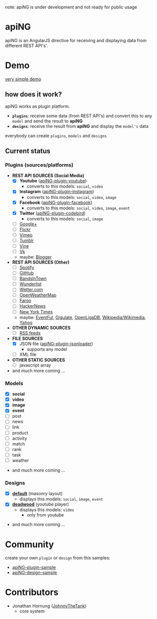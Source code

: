 note: apiNG is under development and not ready for public usage

# apiNG

apiNG is an AngularJS directive for receiving and displaying data from different REST API's'.

# Demo
[very simple demo](http://johnnythetank.github.io/apiNG/#demo)

## how does it work?

apiNG works as plugin platform.
 - **`plugins`**: receive some data (from REST API's) and convert this to any `model` and send the result to **apiNG**
 - **`designs`**: receive the result from **apiNG** and display the `model's` data

everybody can create `plugins`, `models` and `designs`

## Current status

### Plugins (sources/platforms)
 - **REST API SOURCES (Social Media)**
     - [x] **Youtube** ([apiNG-plugin-youtube](https://github.com/JohnnyTheTank/apiNG-plugin-youtube))
        - converts to this models: `social`, `video`
     - [x] **Instagram** ([apiNG-plugin-instagram](https://github.com/JohnnyTheTank/apiNG-plugin-instagram))
        - converts to this models: `social`, `video`, `image`
     - [x] **Facebook** ([apiNG-plugin-facebook](https://github.com/JohnnyTheTank/apiNG-plugin-facebook))
        - converts to this models: `social`, `video`, `image`, `event`
     - [x] **Twitter** ([apiNG-plugin-codebird](https://github.com/JohnnyTheTank/apiNG-plugin-codebird))
        - converts to this models: `social`, `image`
     - [ ] [Google+](https://developers.google.com/+/web/api/rest/latest/)
     - [ ] [Flickr](https://www.flickr.com/services/api/)
     - [ ] [Vimeo](https://developer.vimeo.com/api/)
     - [ ] [Tumblr](https://www.tumblr.com/docs/en/api/v2)
     - [ ] [Vine](https://github.com/starlock/vino/wiki/API-Reference)
     - [ ] [Vk](http://vk.com/dev)
     - maybe: [Blogger](https://developers.google.com/blogger/docs/3.0/using)
 - **REST API SOURCES (Other)**
     - [ ] [Spotify](https://developer.spotify.com/web-api/)
     - [ ] [GitHub](https://developer.github.com/v3/)
     - [ ] [BandsInTown](https://www.bandsintown.com/api/overview)
     - [ ] [Wunderlist](https://developer.wunderlist.com/documentation)
     - [ ] [Wetter.com](http://www.wetter.com/apps_und_mehr/website/api/)
     - [ ] [OpenWeatherMap](http://openweathermap.org/api)
     - [ ] [Faroo](http://www.faroo.com/hp/api/api.html#json)
     - [ ] [HackerNews](https://github.com/HackerNews/API)
     - [ ] [New York Times](http://developer.nytimes.com/docs/read/times_newswire_api)
     - maybe: [EventFul](http://api.eventful.com/docs/formats), [Gigulate](http://gigulate.com/api/), [OpenLigaDB](http://www.openligadb.de/Help), [Wikipedia/Wikimedia](https://www.mediawiki.org/wiki/API:Main_page/de), [Yahoo](https://developer.yahoo.com/boss/search/)
 - **OTHER DYNAMIC SOURCES**
    - [ ] [RSS feeds](http://cyber.law.harvard.edu/rss/rss.html)
 - **FILE SOURCES**
    - [x] JSON file ([apiNG-plugin-jsonloader](https://github.com/JohnnyTheTank/apiNG-plugin-jsonloader))
        - supports any model
    - [ ] XML file
 - **OTHER STATIC SOURCES**
    - [ ] javascript array
 - and much more coming ...
    
### Models
 - [x] **social**
 - [x] **video**
 - [x] **image**
 - [x] **event**
 - [ ] post
 - [ ] news
 - [ ] link
 - [ ] product
 - [ ] activity
 - [ ] match
 - [ ] rank
 - [ ] task
 - [ ] weather
 - and much more coming ...
    
### Designs
 - [x] **[default](https://github.com/JohnnyTheTank/apiNG-design-default)** (masonry layout)
    - displays this models: `social`, `image`, `event`
 - [x] **[deadwood](https://github.com/JohnnyTheTank/apiNG-design-deadwood)** (youtube player)
    - displays this models: `video`
        - only from youtube
 - and much more coming ...
 
# Community
create your own `plugin` or `design` from this samples:
- [apiNG-plugin-sample](https://github.com/JohnnyTheTank/apiNG-plugin-sample)
- [apiNG-design-sample](https://github.com/JohnnyTheTank/apiNG-design-sample)

# Contributors
- Jonathan Hornung ([JohnnyTheTank](https://github.com/JohnnyTheTank))
    - core system
